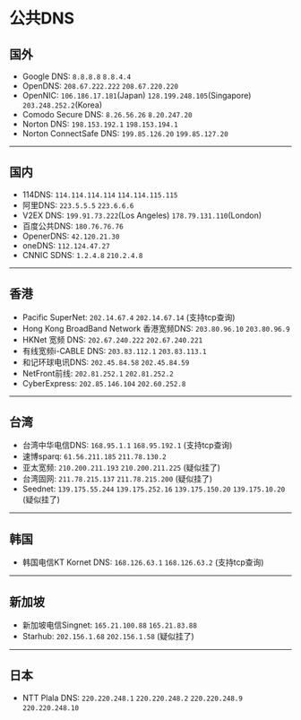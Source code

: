 # 公共DNS
## 国外
- Google DNS: `8.8.8.8` `8.8.4.4`
- OpenDNS: `208.67.222.222` `208.67.220.220`
- OpenNIC: `106.186.17.181`(Japan) `128.199.248.105`(Singapore) `203.248.252.2`(Korea)
- Comodo Secure DNS: `8.26.56.26` `8.20.247.20`
- Norton DNS: `198.153.192.1` `198.153.194.1`
- Norton ConnectSafe DNS: `199.85.126.20` `199.85.127.20`

---
## 国内
- 114DNS: `114.114.114.114` `114.114.115.115`
- 阿里DNS: `223.5.5.5` `223.6.6.6`
- V2EX DNS: `199.91.73.222`(Los Angeles) `178.79.131.110`(London)
- 百度公共DNS: `180.76.76.76`
- OpenerDNS: `42.120.21.30`
- oneDNS: `112.124.47.27`
- CNNIC SDNS: `1.2.4.8` `210.2.4.8`

---
## 香港
- Pacific SuperNet: `202.14.67.4` `202.14.67.14` (支持tcp查询)
- Hong Kong BroadBand Network 香港宽频DNS: `203.80.96.10` `203.80.96.9`
- HKNet 宽频 DNS: `202.67.240.222` `202.67.240.221`
- 有线宽频i-CABLE DNS: `203.83.112.1` `203.83.113.1`
- 和记环球电讯DNS: `202.45.84.58` `202.45.84.59`
- NetFront前线: `202.81.252.1` `202.81.252.2`
- CyberExpress: `202.85.146.104` `202.60.252.8`

---
## 台湾
- 台湾中华电信DNS: `168.95.1.1` `168.95.192.1` (支持tcp查询)
- 速博sparq: `61.56.211.185` `211.78.130.2`
- 亚太宽频: `210.200.211.193` `210.200.211.225` (疑似挂了)
- 台湾固网: `211.78.215.137` `211.78.215.200` (疑似挂了)
- Seednet: `139.175.55.244` `139.175.252.16` `139.175.150.20` `139.175.10.20` (疑似挂了)

---
## 韩国
- 韩国电信KT Kornet DNS: `168.126.63.1` `168.126.63.2` (支持tcp查询)

---
## 新加坡
- 新加坡电信Singnet: `165.21.100.88` `165.21.83.88`
- Starhub: `202.156.1.68` `202.156.1.58` (疑似挂了)

---
## 日本
- NTT Plala DNS: `220.220.248.1` `220.220.248.2` `220.220.248.9` `220.220.248.10`

